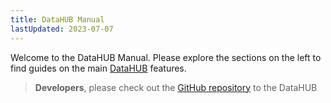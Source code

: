 ```yaml
---
title: DataHUB Manual
lastUpdated: 2023-07-07
---
```


Welcome to the DataHUB Manual. 
Please explore the sections on the left to find guides on the main [DataHUB](https://git.nfdi4plants.org) features.


> **Developers**, please check out the [GitHub repository](https://github.com/nfdi4plants/DataHUB) to the DataHUB
